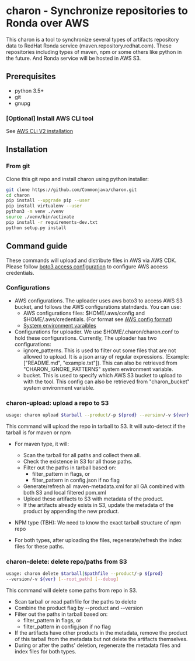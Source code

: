 # charon - Synchronize repositories to Ronda over AWS

This charon is a tool to synchronize several types of artifacts
repository data to RedHat Ronda service (maven.repository.redhat.com). These
repositories including types of maven, npm or some others like python in the
future. And Ronda service will be hosted in AWS S3.

## Prerequisites

* python 3.5+
* git
* gnupg

### [Optional] Install AWS CLI tool

See [AWS CLi V2 installation](https://docs.aws.amazon.com/cli/latest/userguide/install-cliv2-linux.html#cliv2-linux-install)

## Installation

### From git

Clone this git repo and install charon using python installer:

```bash
git clone https://github.com/Commonjava/charon.git
cd charon
pip install --upgrade pip --user
pip install virtualenv --user
python3 -m venv ./venv
source ./venv/bin/activate
pip install -r requirements-dev.txt
python setup.py install 
```

## Command guide

These commands will upload and distribute files in AWS via AWS CDK. Please
follow [boto3 access configuration](https://boto3.amazonaws.com/v1/documentation/api/latest/guide/configuration.html)
to configure AWS access credentials.

### Configurations

* AWS configurations. The uploader uses aws boto3 to access AWS S3 bucket, and follows the AWS configurations statndards. You can use:
  * AWS configurations files: $HOME/.aws/config and $HOME/.aws/credentials. (For format see [AWS config format](https://docs.aws.amazon.com/sdkref/latest/guide/file-format.html))
  * [System environment varaibles](https://docs.aws.amazon.com/cli/latest/userguide/cli-configure-envvars.html)
* Configurations for uploader. We use $HOME/.charon/charon.conf to hold these configurations. Currently, The uploader has two configurations:
  * ignore_patterns. This is used to filter out some files that are not allowed to upload. It is a json array of regular expressions. (Example: ["README.md", "example.txt"]). This can also be retrieved from "CHARON_IGNORE_PATTERNS" system environment variable.
  * bucket. This is used to specify which AWS S3 bucket to upload to with the tool. This config can also be retrieved from "charon_bucket" system environment variable.

### charon-upload: upload a repo to S3

```bash
usage: charon upload $tarball --product/-p ${prod} --version/-v ${ver} [--root_path] [--ignore_patterns] [--debug]
```

This command will upload the repo in tarball to S3.
It will auto-detect if the tarball is for maven or npm

* For maven type, it will:
  * Scan the tarball for all paths and collect them all.
  * Check the existence in S3 for all those paths.
  * Filter out the paths in tarball based on:
    * filter_pattern in flags, or
    * filter_pattern in config.json if no flag
  * Generate/refresh all maven-metadata.xml for all GA combined
    with both S3 and local filtered pom.xml
  * Upload these artifacts to S3 with metadata of the product.
  * If the artifacts already exists in S3, update the metadata
    of the product by appending the new product.

* NPM type (TBH): We need to know the exact tarball structure
  of npm repo

* For both types, after uploading the files, regenerate/refresh
  the index files for these paths.

### charon-delete: delete repo/paths from S3

```bash
usage: charon delete $tarball|$pathfile --product/-p ${prod}
--version/-v ${ver} [--root_path] [--debug]
```

This command will delete some paths from repo in S3.

* Scan tarball or read pathfile for the paths to delete
* Combine the product flag by --product and --version
* Filter out the paths in tarball based on:
  * filter_pattern in flags, or
  * filter_pattern in config.json if no flag
* If the artifacts have other products in the metadata,
  remove the product of this tarball from the metadata
  but not delete the artifacts themselves.
* During or after the paths' deletion, regenerate the
  metadata files and index files for both types.

